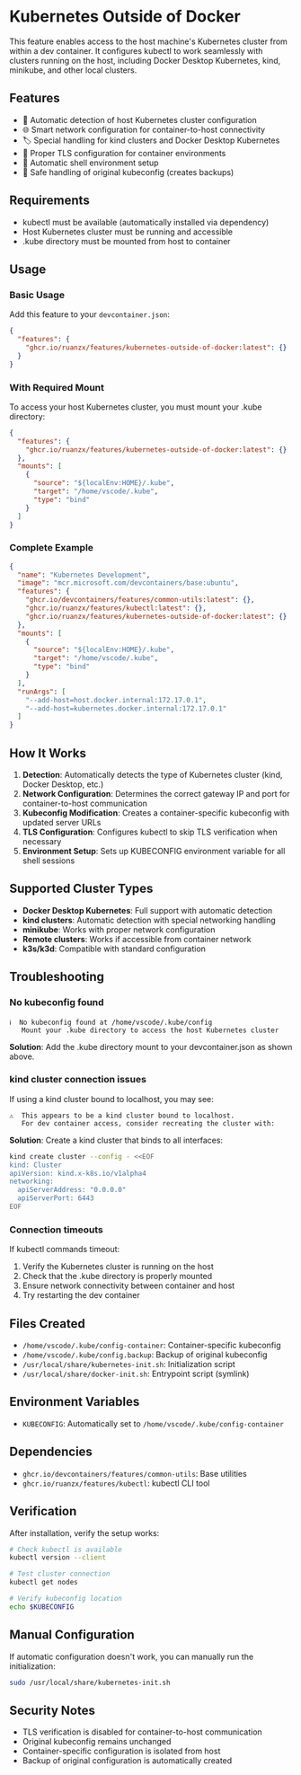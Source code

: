 # Kubernetes Outside of Docker

This feature enables access to the host machine's Kubernetes cluster from within a dev container. It configures kubectl to work seamlessly with clusters running on the host, including Docker Desktop Kubernetes, kind, minikube, and other local clusters.

## Features

- 🔧 Automatic detection of host Kubernetes cluster configuration
- 🌐 Smart network configuration for container-to-host connectivity  
- 🏷️ Special handling for kind clusters and Docker Desktop Kubernetes
- 🔐 Proper TLS configuration for container environments
- 📝 Automatic shell environment setup
- 💾 Safe handling of original kubeconfig (creates backups)

## Requirements

- kubectl must be available (automatically installed via dependency)
- Host Kubernetes cluster must be running and accessible
- .kube directory must be mounted from host to container

## Usage

### Basic Usage

Add this feature to your `devcontainer.json`:

```json
{
  "features": {
    "ghcr.io/ruanzx/features/kubernetes-outside-of-docker:latest": {}
  }
}
```

### With Required Mount

To access your host Kubernetes cluster, you must mount your .kube directory:

```json
{
  "features": {
    "ghcr.io/ruanzx/features/kubernetes-outside-of-docker:latest": {}
  },
  "mounts": [
    {
      "source": "${localEnv:HOME}/.kube",
      "target": "/home/vscode/.kube", 
      "type": "bind"
    }
  ]
}
```

### Complete Example

```json
{
  "name": "Kubernetes Development",
  "image": "mcr.microsoft.com/devcontainers/base:ubuntu",
  "features": {
    "ghcr.io/devcontainers/features/common-utils:latest": {},
    "ghcr.io/ruanzx/features/kubectl:latest": {},
    "ghcr.io/ruanzx/features/kubernetes-outside-of-docker:latest": {}
  },
  "mounts": [
    {
      "source": "${localEnv:HOME}/.kube",
      "target": "/home/vscode/.kube",
      "type": "bind"
    }
  ],
  "runArgs": [
    "--add-host=host.docker.internal:172.17.0.1",
    "--add-host=kubernetes.docker.internal:172.17.0.1"
  ]
}
```

## How It Works

1. **Detection**: Automatically detects the type of Kubernetes cluster (kind, Docker Desktop, etc.)
2. **Network Configuration**: Determines the correct gateway IP and port for container-to-host communication
3. **Kubeconfig Modification**: Creates a container-specific kubeconfig with updated server URLs
4. **TLS Configuration**: Configures kubectl to skip TLS verification when necessary
5. **Environment Setup**: Sets up KUBECONFIG environment variable for all shell sessions

## Supported Cluster Types

- **Docker Desktop Kubernetes**: Full support with automatic detection
- **kind clusters**: Automatic detection with special networking handling
- **minikube**: Works with proper network configuration
- **Remote clusters**: Works if accessible from container network
- **k3s/k3d**: Compatible with standard configuration

## Troubleshooting

### No kubeconfig found

```
ℹ️  No kubeconfig found at /home/vscode/.kube/config
   Mount your .kube directory to access the host Kubernetes cluster
```

**Solution**: Add the .kube directory mount to your devcontainer.json as shown above.

### kind cluster connection issues

If using a kind cluster bound to localhost, you may see:

```
⚠️  This appears to be a kind cluster bound to localhost.
   For dev container access, consider recreating the cluster with:
```

**Solution**: Create a kind cluster that binds to all interfaces:

```bash
kind create cluster --config - <<EOF
kind: Cluster
apiVersion: kind.x-k8s.io/v1alpha4
networking:
  apiServerAddress: "0.0.0.0"
  apiServerPort: 6443
EOF
```

### Connection timeouts

If kubectl commands timeout:

1. Verify the Kubernetes cluster is running on the host
2. Check that the .kube directory is properly mounted
3. Ensure network connectivity between container and host
4. Try restarting the dev container

## Files Created

- `/home/vscode/.kube/config-container`: Container-specific kubeconfig
- `/home/vscode/.kube/config.backup`: Backup of original kubeconfig
- `/usr/local/share/kubernetes-init.sh`: Initialization script
- `/usr/local/share/docker-init.sh`: Entrypoint script (symlink)

## Environment Variables

- `KUBECONFIG`: Automatically set to `/home/vscode/.kube/config-container`

## Dependencies

- `ghcr.io/devcontainers/features/common-utils`: Base utilities
- `ghcr.io/ruanzx/features/kubectl`: kubectl CLI tool

## Verification

After installation, verify the setup works:

```bash
# Check kubectl is available
kubectl version --client

# Test cluster connection
kubectl get nodes

# Verify kubeconfig location
echo $KUBECONFIG
```

## Manual Configuration

If automatic configuration doesn't work, you can manually run the initialization:

```bash
sudo /usr/local/share/kubernetes-init.sh
```

## Security Notes

- TLS verification is disabled for container-to-host communication
- Original kubeconfig remains unchanged
- Container-specific configuration is isolated from host
- Backup of original configuration is automatically created

